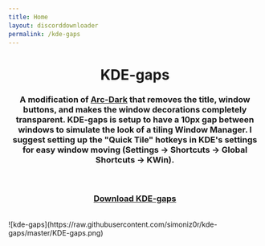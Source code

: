 ```yaml
---
title: Home
layout: discorddownloader
permalink: /kde-gaps
---
```

<h1 align="center">KDE-gaps</h1>
<h3 align="center">A modification of <a href="https://github.com/PapirusDevelopmentTeam/arc-kde">Arc-Dark</a> that removes the title, window buttons, and makes the window decorations completely transparent.  KDE-gaps is setup to have a 10px gap between windows to simulate the look of a tiling Window Manager.  I suggest setting up the "Quick Tile" hotkeys in KDE's settings for easy window moving (Settings -> Shortcuts -> Global Shortcuts -> KWin).</h3>
<br>
<a href="https://store.kde.org/p/1172116/"><h3 align="center">Download KDE-gaps</h3></a>
<br>
![kde-gaps](https://raw.githubusercontent.com/simoniz0r/kde-gaps/master/KDE-gaps.png)



